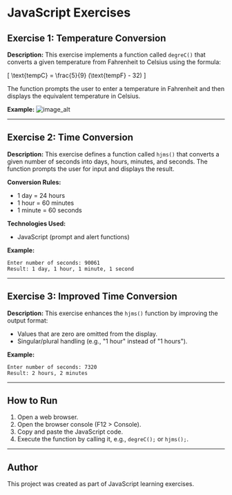 # JavaScript Exercises

## Exercise 1: Temperature Conversion

**Description:**
This exercise implements a function called `degreC()` that converts a given temperature from Fahrenheit to Celsius using the formula:

\[ \text{tempC} = \frac{5}{9} (\text{tempF} - 32) \]

The function prompts the user to enter a temperature in Fahrenheit and then displays the equivalent temperature in Celsius.


**Example:**
![image_alt](https://github.com/lilyhabti/s1_projects/blob/main/java_tp3/src/ex1/imgs/cap1.PNG)

---

## Exercise 2: Time Conversion

**Description:**
This exercise defines a function called `hjms()` that converts a given number of seconds into days, hours, minutes, and seconds. The function prompts the user for input and displays the result.

**Conversion Rules:**
- 1 day = 24 hours
- 1 hour = 60 minutes
- 1 minute = 60 seconds

**Technologies Used:**
- JavaScript (prompt and alert functions)

**Example:**
```
Enter number of seconds: 90061
Result: 1 day, 1 hour, 1 minute, 1 second
```

---

## Exercise 3: Improved Time Conversion

**Description:**
This exercise enhances the `hjms()` function by improving the output format:
- Values that are zero are omitted from the display.
- Singular/plural handling (e.g., "1 hour" instead of "1 hours").

**Example:**
```
Enter number of seconds: 7320
Result: 2 hours, 2 minutes
```

---

## How to Run
1. Open a web browser.
2. Open the browser console (F12 > Console).
3. Copy and paste the JavaScript code.
4. Execute the function by calling it, e.g., `degreC();` or `hjms();`.

---

## Author
This project was created as part of JavaScript learning exercises.

